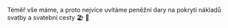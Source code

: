Téměř vše máme, a proto nejvíce uvítáme peněžní dary na pokrytí nákladů svatby a svatební cesty 🏖️ 🙂